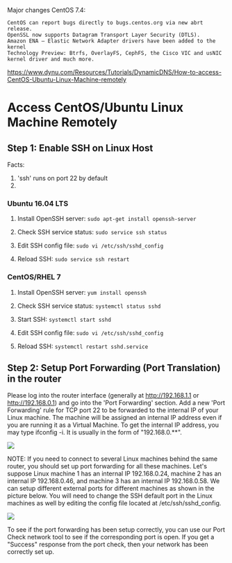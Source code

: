Major changes CentOS 7.4:

    CentOS can report bugs directly to bugs.centos.org via new abrt release.
    OpenSSL now supports Datagram Transport Layer Security (DTLS).
    Amazon ENA – Elastic Network Adapter drivers have been added to the kernel
    Technology Preview: Btrfs, OverlayFS, CephFS, the Cisco VIC and usNIC kernel driver and much more.


https://www.dynu.com/Resources/Tutorials/DynamicDNS/How-to-access-CentOS-Ubuntu-Linux-Machine-remotely

# Access CentOS/Ubuntu Linux Machine Remotely

## Step 1: Enable SSH on Linux Host

Facts:
1. 'ssh' runs on port 22 by default
2. 

### Ubuntu 16.04 LTS
1. Install OpenSSH server: `sudo apt-get install openssh-server`

2. Check SSH service status: `sudo service ssh status`

3. Edit SSH config file: `sudo vi /etc/ssh/sshd_config`

4. Reload SSH: `sudo service ssh restart`

### CentOS/RHEL 7
1. Install OpenSSH server: `yum install openssh`

2. Check SSH service status: `systemctl status sshd`

3. Start SSH: `systemctl start sshd`

4. Edit SSH config file: `sudo vi /etc/ssh/sshd_config`

5. Reload SSH: `systemctl restart sshd.service`



## Step 2: Setup Port Forwarding (Port Translation) in the router

Please log into the router interface (generally at http://192.168.1.1 or http://192.168.0.1) and go into the 'Port Forwarding' section. Add a new 'Port Forwarding' rule for TCP port 22 to be forwarded to the internal IP of your Linux machine. The machine will be assigned an internal IP address even if you are running it as a Virtual Machine. To get the internal IP address, you may type ifconfig -i. It is usually in the form of "192.168.0.**". 

![](https://www.dynu.com/content/images/content/Tutorials/DynamicDNS/Introduction/Check-Internal-IP.png)

NOTE: If you need to connect to several Linux machines behind the same router, you should set up port forwarding for all these machines. Let's suppose Linux machine 1 has an internal IP 192.168.0.24, machine 2 has an internal IP 192.168.0.46, and machine 3 has an internal IP 192.168.0.58. We can setup different external ports for different machines as shown in the picture below. You will need to change the SSH default port in the Linux machines as well by editing the config file located at /etc/ssh/sshd_config. 

![](https://www.dynu.com/content/images/content/Tutorials/DynamicDNS/Introduction/SSH-PortForwarding.png)

To see if the port forwarding has been setup correctly, you can use our Port Check network tool to see if the corresponding port is open. If you get a "Success" response from the port check, then your network has been correctly set up. 
